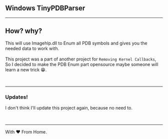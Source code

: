 ## Windows TinyPDBParser
<hr>

## How? why? <br>
This will use Imagehlp.dll to Enum all PDB symbols and gives you the needed data to work with.
<br><br>
This project was a part of another project for `Removing Kernel Callbacks`, So I decided to make the PDB Enum part opensource maybe someone will learn a new trick 😁.

<br><hr>
### Updates!

I don't think I'll update this project again, because no need to.

<br><hr>
With ❤️ From Home.
